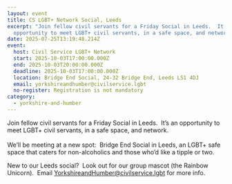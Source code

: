 ```yaml
---
layout: event
title: CS LGBT+ Network Social, Leeds
excerpt: "Join fellow civil servants for a Friday Social in Leeds.  It’s an
  opportunity to meet LGBT+ civil servants, in a safe space, and network.  "
date: 2025-07-25T13:19:48.214Z
event:
  host: Civil Service LGBT+ Network
  start: 2025-10-03T17:00:00.000Z
  end: 2025-10-03T20:00:00.000Z
  deadline: 2025-10-03T17:00:00.000Z
  location: Bridge End Social, 24-32 Bridge End, Leeds LS1 4DJ
  email: yorkshireandhumber@civilservice.lgbt
  no-register: Registration is not mandatory
category:
  - yorkshire-and-humber
---
```

Join fellow civil servants for a Friday Social in Leeds.  It’s an opportunity to meet LGBT+ civil servants, in a safe space, and network. \
\
We’ll be meeting at a new spot:  Bridge End Social in Leeds, an LGBT+ safe space that caters for non-alcoholics and those who’d like a tipple or two.  

New to our Leeds social?  Look out for our group mascot (the Rainbow Unicorn).  Email [YorkshireandHumber@civilservice.lgbt](mailto:YorkshireandHumber@civilservice.lgbt) for more info.